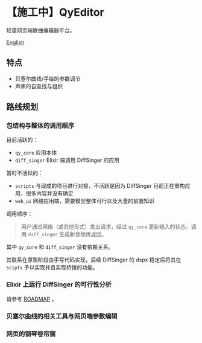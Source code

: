 # 【施工中】QyEditor

轻量网页端歌曲编辑器平台。

[English](README.en.md)

## 特点

* 贝塞尔曲线/手绘的参数调节
* 声库的自查找与组织

## 路线规划

### 包结构与整体的调用顺序

目前活跃的：

- `qy_core` 应用本体
- `diff_singer` Elixir 端调用 DiffSinger 的应用

暂时不活跃的：

- `scripts` 与现成的项目进行对接，不活跃是因为 DiffSinger 目前正在重构应用，很多内容并没有确定
- `web_ui` 网络应用端，需要模型整体可行以及大量的前置知识

调用顺序：

> 用户通过网络（或其他形式）发出请求，经过 `qy_core` 更新输入的状态，调用 `diff_singer` 生成新音频再返回。

其中 `qy_core` 和 `diff_singer` 没有依赖关系。

其联系在原型阶段由手写代码实现，后续 DiffSinger 的 dspx 稳定后将其在 `scipts` 予以实现并且实现桥接的功能。

### Elixir 上运行 DiffSinger 的可行性分析

请参考 [ROADMAP](/apps/qy_core/ROADMAP.md) 。

### 贝塞尔曲线的相关工具与网页端参数编辑

### 网页的钢琴卷帘窗

